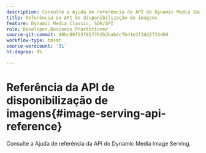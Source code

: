 ```yaml
---
description: Consulte a Ajuda de referência da API do Dynamic Media Image Serving.
title: Referência da API de disponibilização de imagens
feature: Dynamic Media Classic, SDK/API
role: Developer,Business Practitioner
source-git-commit: d0bc88f55f857762b3bab4c76d1e3f3dd2733d60
workflow-type: tm+mt
source-wordcount: '31'
ht-degree: 0%

---
```



# Referência da API de disponibilização de imagens{#image-serving-api-reference}

Consulte a Ajuda de referência da API do Dynamic Media Image Serving.

